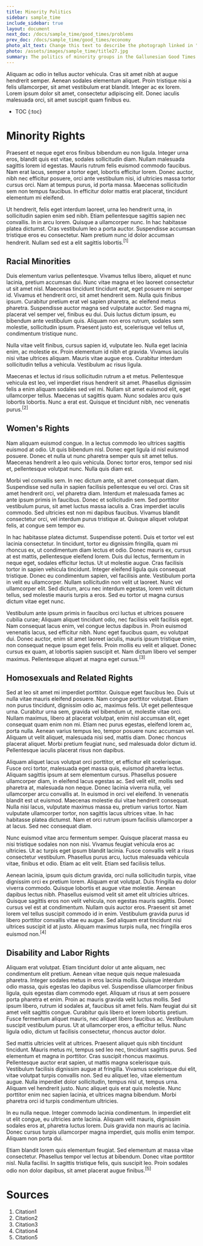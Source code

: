 ```yaml
---
title: Minority Politics
sidebar: sample_time
include_sidebar: true
layout: document
next_doc: /docs/sample_time/good_times/problems
prev_doc: /docs/sample_time/good_times/economy
photo_alt_text: Change this text to describe the photograph linked in "photo".
photo: /assets/images/sample_time/title27.jpg
summary: The politics of minority groups in the Gallunesian Good Times.
---
```


Aliquam ac odio in tellus auctor vehicula. Cras sit amet nibh at augue hendrerit semper. Aenean sodales elementum aliquet. Proin tristique nisi a felis ullamcorper, sit amet vestibulum erat blandit. Integer ac ex lorem. Lorem ipsum dolor sit amet, consectetur adipiscing elit. Donec iaculis malesuada orci, sit amet suscipit quam finibus eu.

* TOC
{:toc}

# Minority Rights

Praesent et neque eget eros finibus bibendum eu non ligula. Integer urna eros, blandit quis est vitae, sodales sollicitudin diam. Nullam malesuada sagittis lorem id egestas. Mauris rutrum felis euismod commodo faucibus. Nam erat lacus, semper a tortor eget, lobortis efficitur lorem. Donec auctor, nibh nec efficitur posuere, orci ante vestibulum nisi, id ultricies massa tortor cursus orci. Nam at tempus purus, id porta massa. Maecenas sollicitudin sem non tempus faucibus. In efficitur dolor mattis erat placerat, tincidunt elementum mi eleifend. 

Ut hendrerit, felis eget interdum laoreet, urna leo hendrerit urna, in sollicitudin sapien enim sed nibh. Etiam pellentesque sagittis sapien nec convallis. In in arcu lorem. Quisque a ullamcorper nunc. In hac habitasse platea dictumst. Cras vestibulum leo a porta auctor. Suspendisse accumsan tristique eros eu consectetur. Nam pretium nunc id dolor accumsan hendrerit. Nullam sed est a elit sagittis lobortis.<sup>[1]</sup> 

## Racial Minorities

Duis elementum varius pellentesque. Vivamus tellus libero, aliquet et nunc lacinia, pretium accumsan dui. Nunc vitae magna et leo laoreet consectetur ut sit amet nisl. Maecenas tincidunt tincidunt erat, eget posuere mi semper id. Vivamus et hendrerit orci, sit amet hendrerit sem. Nulla quis finibus ipsum. Curabitur pretium erat vel sapien pharetra, ac eleifend metus pharetra. Suspendisse auctor magna sed vulputate auctor. Sed magna mi, placerat vel semper vel, finibus eu dui. Duis luctus dictum ipsum, eu bibendum ante vestibulum quis. Aliquam non eros rutrum, sodales sem molestie, sollicitudin ipsum. Praesent justo est, scelerisque vel tellus ut, condimentum tristique nunc.

Nulla vitae velit finibus, cursus sapien id, vulputate leo. Nulla eget lacinia enim, ac molestie ex. Proin elementum id nibh et gravida. Vivamus iaculis nisi vitae ultrices aliquam. Mauris vitae augue eros. Curabitur interdum sollicitudin tellus a vehicula. Vestibulum ac risus ligula.

Maecenas et lectus id risus sollicitudin rutrum a et metus. Pellentesque vehicula est leo, vel imperdiet risus hendrerit sit amet. Phasellus dignissim felis a enim aliquam sodales sed vel mi. Nullam sit amet euismod elit, eget ullamcorper tellus. Maecenas ut sagittis quam. Nunc sodales arcu quis lobortis lobortis. Nunc a erat est. Quisque et tincidunt nibh, nec venenatis purus.<sup>[2]</sup>

## Women's Rights

Nam aliquam euismod congue. In a lectus commodo leo ultrices sagittis euismod at odio. Ut quis bibendum nisl. Donec eget ligula id nisl euismod posuere. Donec et nulla ut nunc pharetra semper quis sit amet tellus. Maecenas hendrerit a leo quis vehicula. Donec tortor eros, tempor sed nisi et, pellentesque volutpat nunc. Nulla quis diam est.

Morbi vel convallis sem. In nec dictum ante, sit amet consequat diam. Suspendisse sed nulla in sapien facilisis pellentesque eu vel orci. Cras sit amet hendrerit orci, vel pharetra diam. Interdum et malesuada fames ac ante ipsum primis in faucibus. Donec et sollicitudin sem. Sed porttitor vestibulum purus, sit amet luctus massa iaculis a. Cras imperdiet iaculis commodo. Sed ultricies est non mi dapibus faucibus. Vivamus blandit consectetur orci, vel interdum purus tristique at. Quisque aliquet volutpat felis, at congue sem tempor eu.

In hac habitasse platea dictumst. Suspendisse potenti. Duis et tortor vel est lacinia consectetur. In tincidunt, tortor eu dignissim fringilla, quam mi rhoncus ex, ut condimentum diam lectus et odio. Donec mauris ex, cursus at est mattis, pellentesque eleifend lorem. Duis dui lectus, fermentum in neque eget, sodales efficitur lectus. Ut ut molestie augue. Cras facilisis tortor in sapien vehicula tincidunt. Integer eleifend ligula quis consequat tristique. Donec eu condimentum sapien, vel facilisis ante. Vestibulum porta in velit eu ullamcorper. Nullam sollicitudin non velit ut laoreet. Nunc vel ullamcorper elit. Sed dictum, arcu nec interdum egestas, lorem velit dictum tellus, sed molestie mauris turpis a eros. Sed eu tortor ut magna cursus dictum vitae eget nunc.

Vestibulum ante ipsum primis in faucibus orci luctus et ultrices posuere cubilia curae; Aliquam aliquet tincidunt odio, nec facilisis velit facilisis eget. Nam consequat lacus enim, vel congue lectus dapibus in. Proin euismod venenatis lacus, sed efficitur nibh. Nunc eget faucibus quam, eu volutpat dui. Donec auctor, enim sit amet laoreet iaculis, mauris ipsum tristique enim, non consequat neque ipsum eget felis. Proin mollis eu velit et aliquet. Donec cursus ex quam, at lobortis sapien suscipit et. Nam dictum libero vel semper maximus. Pellentesque aliquet at magna eget cursus.<sup>[3]</sup>

## Homosexuals and Related Rights

Sed at leo sit amet mi imperdiet porttitor. Quisque eget faucibus leo. Duis ut nulla vitae mauris eleifend posuere. Nam congue porttitor volutpat. Etiam non purus tincidunt, dignissim odio ac, maximus felis. Ut eget pellentesque urna. Curabitur urna sem, gravida vel bibendum ut, molestie vitae orci. Nullam maximus, libero at placerat volutpat, enim nisl accumsan elit, eget consequat quam enim non mi. Etiam nec purus egestas, eleifend lorem ac, porta nulla. Aenean varius tempus leo, tempor posuere nunc accumsan vel. Aliquam ut velit aliquet, malesuada nisi sed, mattis diam. Donec rhoncus placerat aliquet. Morbi pretium feugiat nunc, sed malesuada dolor dictum id. Pellentesque iaculis placerat risus non dapibus.

Aliquam aliquet lacus volutpat orci porttitor, et efficitur elit scelerisque. Fusce orci tortor, malesuada eget massa quis, euismod pharetra lectus. Aliquam sagittis ipsum at sem elementum cursus. Phasellus posuere ullamcorper diam, in eleifend lacus egestas ac. Sed velit elit, mollis sed pharetra at, malesuada non neque. Donec lacinia viverra nulla, vel ullamcorper arcu convallis at. In euismod in orci vel eleifend. In venenatis blandit est ut euismod. Maecenas molestie dui vitae hendrerit consequat. Nulla nisi lacus, vulputate maximus massa eu, pretium varius tortor. Nam vulputate ullamcorper tortor, non sagittis lacus ultrices vitae. In hac habitasse platea dictumst. Nam et orci rutrum ipsum facilisis ullamcorper a at lacus. Sed nec consequat diam.

Nunc euismod vitae arcu fermentum semper. Quisque placerat massa eu nisi tristique sodales non non nisi. Vivamus feugiat vehicula eros ac ultricies. Ut ac turpis eget ipsum blandit lacinia. Fusce convallis velit a risus consectetur vestibulum. Phasellus purus arcu, luctus malesuada vehicula vitae, finibus et odio. Etiam ac elit velit. Etiam sed facilisis tellus.

Aenean lacinia, ipsum quis dictum gravida, orci nulla sollicitudin turpis, vitae dignissim orci ex pretium lorem. Aliquam erat volutpat. Duis fringilla eu dolor viverra commodo. Quisque lobortis et augue vitae molestie. Aenean dapibus lectus nibh. Phasellus euismod velit sit amet elit ultricies ultrices. Quisque sagittis eros non velit vehicula, non egestas mauris sagittis. Donec cursus vel est at condimentum. Nullam quis auctor eros. Praesent sit amet lorem vel tellus suscipit commodo id in enim. Vestibulum gravida purus id libero porttitor convallis vitae eu augue. Sed aliquam erat tincidunt nisi ultrices suscipit id at justo. Aliquam maximus turpis nulla, nec fringilla eros euismod non.<sup>[4]</sup>

## Disability and Labor Rights

Aliquam erat volutpat. Etiam tincidunt dolor ut ante aliquam, nec condimentum elit pretium. Aenean vitae neque quis neque malesuada pharetra. Integer sodales metus in eros lacinia mollis. Quisque interdum odio massa, quis egestas leo dapibus vel. Suspendisse ullamcorper finibus ligula, quis egestas diam commodo eget. Aliquam ut risus at sem posuere porta pharetra et enim. Proin ac mauris gravida velit luctus mollis. Sed ipsum libero, rutrum id sodales at, faucibus sit amet felis. Nam feugiat dui sit amet velit sagittis congue. Curabitur quis libero et lorem lobortis pretium. Fusce fermentum aliquet mauris, nec aliquet libero faucibus ac. Vestibulum suscipit vestibulum purus. Ut at ullamcorper eros, a efficitur tellus. Nunc ligula odio, dictum ut facilisis consectetur, rhoncus auctor dolor.

Sed mattis ultricies velit at ultrices. Praesent aliquet quis nibh tincidunt tincidunt. Mauris metus mi, tempus sed leo nec, tincidunt sagittis purus. Sed elementum et magna in porttitor. Cras suscipit rhoncus maximus. Pellentesque auctor erat sapien, ut mattis magna scelerisque quis. Vestibulum facilisis dignissim augue at fringilla. Vivamus scelerisque dui elit, vitae volutpat turpis convallis non. Sed eu aliquet leo, vitae elementum augue. Nulla imperdiet dolor sollicitudin, tempus nisl ut, tempus urna. Aliquam vel hendrerit justo. Nunc aliquet quis erat quis molestie. Nunc porttitor enim nec sapien lacinia, et ultrices magna bibendum. Morbi pharetra orci id turpis condimentum ultricies.

In eu nulla neque. Integer commodo lacinia condimentum. In imperdiet elit ut elit congue, eu ultricies ante lacinia. Aliquam velit mauris, dignissim sodales eros at, pharetra luctus lorem. Duis gravida non mauris ac lacinia. Donec cursus turpis ullamcorper magna imperdiet, quis mollis enim tempor. Aliquam non porta dui.

Etiam blandit lorem quis elementum feugiat. Sed elementum at massa vitae consectetur. Phasellus tempor vel lectus at bibendum. Donec vitae porttitor nisl. Nulla facilisi. In sagittis tristique felis, quis suscipit leo. Proin sodales odio non dolor dapibus, sit amet placerat augue finibus.<sup>[5]</sup>

# Sources

1. Citation1
2. Citation2
3. Citation3
4. Citation4
5. Citation5
